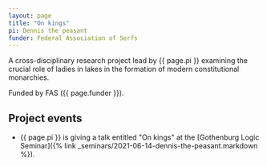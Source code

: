```yaml
---
layout: page
title: "On kings"
pi: Dennis the peasant
funder: Federal Association of Serfs
---
```


A cross-disciplinary research project lead by {{ page.pi }} examining the crucial role of ladies in lakes in the formation of modern constitutional monarchies.

Funded by FAS ({{ page.funder }}).

## Project events

* {{ page.pi }} is giving a talk entitled "On kings" at the [Gothenburg Logic Seminar]({% link _seminars/2021-06-14-dennis-the-peasant.markdown %}).
